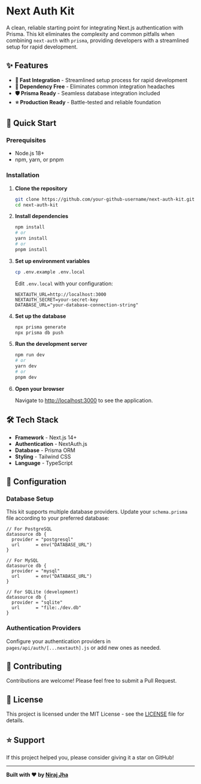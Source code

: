 # Next Auth Kit

A clean, reliable starting point for integrating Next.js authentication with Prisma. This kit eliminates the complexity and common pitfalls when combining `next-auth` with `prisma`, providing developers with a streamlined setup for rapid development.

## ✨ Features

- **🚀 Fast Integration** - Streamlined setup process for rapid development
- **🔧 Dependency Free** - Eliminates common integration headaches
- **🛡️ Prisma Ready** - Seamless database integration included
- **⭐ Production Ready** - Battle-tested and reliable foundation

## 🚀 Quick Start

### Prerequisites

- Node.js 18+ 
- npm, yarn, or pnpm

### Installation

1. **Clone the repository**
   ```bash
   git clone https://github.com/your-github-username/next-auth-kit.git
   cd next-auth-kit
   ```

2. **Install dependencies**
   ```bash
   npm install
   # or
   yarn install
   # or
   pnpm install
   ```

3. **Set up environment variables**
   ```bash
   cp .env.example .env.local
   ```
   
   Edit `.env.local` with your configuration:
   ```env
   NEXTAUTH_URL=http://localhost:3000
   NEXTAUTH_SECRET=your-secret-key
   DATABASE_URL="your-database-connection-string"
   ```

4. **Set up the database**
   ```bash
   npx prisma generate
   npx prisma db push
   ```

5. **Run the development server**
   ```bash
   npm run dev
   # or
   yarn dev
   # or
   pnpm dev
   ```

6. **Open your browser**
   
   Navigate to [http://localhost:3000](http://localhost:3000) to see the application.

## 🛠️ Tech Stack

- **Framework** - Next.js 14+
- **Authentication** - NextAuth.js
- **Database** - Prisma ORM
- **Styling** - Tailwind CSS
- **Language** - TypeScript

## 📝 Configuration

### Database Setup

This kit supports multiple database providers. Update your `schema.prisma` file according to your preferred database:

```prisma
// For PostgreSQL
datasource db {
  provider = "postgresql"
  url      = env("DATABASE_URL")
}

// For MySQL
datasource db {
  provider = "mysql"
  url      = env("DATABASE_URL")
}

// For SQLite (development)
datasource db {
  provider = "sqlite"
  url      = "file:./dev.db"
}
```

### Authentication Providers

Configure your authentication providers in `pages/api/auth/[...nextauth].js` or add new ones as needed.

## 🤝 Contributing

Contributions are welcome! Please feel free to submit a Pull Request.

## 📄 License

This project is licensed under the MIT License - see the [LICENSE](LICENSE) file for details.

## ⭐ Support

If this project helped you, please consider giving it a star on GitHub!

---

**Built with ❤️ by [Niraj Jha](https://github.com/your-github-username)**
